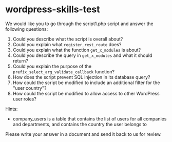 # wordpress-skills-test

We would like you to go through the script1.php script and answer the following questions:

1. Could you describe what the script is overall about?
2. Could you explain what `register_rest_route` does?
3. Could you explain what the function `get_x_modules` is about?
4. Could you describe the query in `get_x_modules` and what it should return?
5. Could you explain the purpose of the `prefix_select_arg_validate_callback` function?
6. How does the script prevent SQL injection in its database query?
7. How could the script be modified to include an additional filter for the "user country"?
8. How could the script be modified to allow access to other WordPress user roles?

Hints:
- company_users is a table that contains the list of users for all companies and departments, and contains the country the user belongs to

Please write your answer in a document and send it back to us for review.
